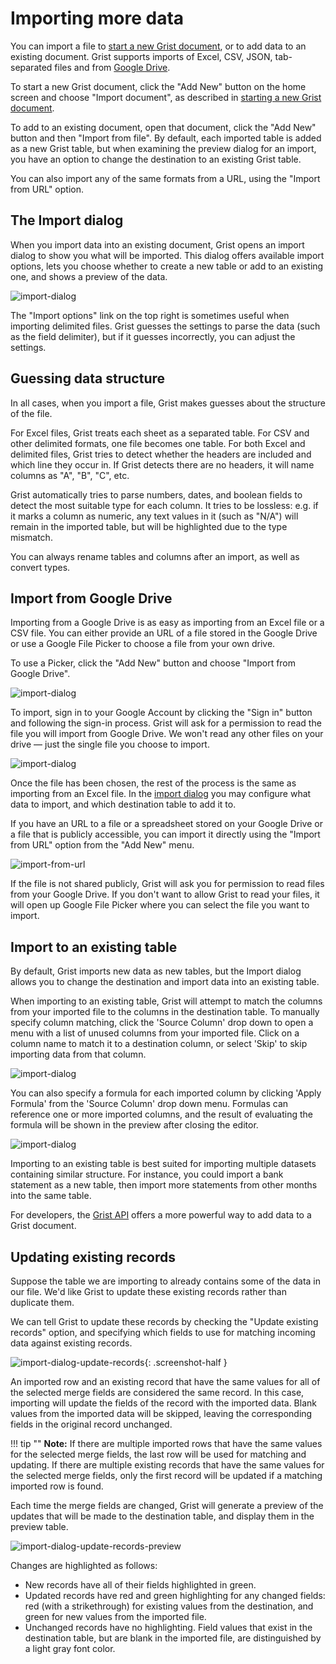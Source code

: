# Importing more data

You can import a file to [start a new Grist document](creating-doc.md), or to
add data to an existing document. Grist supports imports of Excel, CSV, JSON,
tab-separated files and from [Google Drive](imports.md#import-from-google-drive).

To start a new Grist document, click the "Add New" button on the home screen
and choose "Import document", as described in [starting a new Grist document](creating-doc.md).

To add to an existing document, open that document, click the "Add
New" button and then "Import from file".  By default, each imported
table is added as a new Grist table, but when examining the preview
dialog for an import, you have an option to change the destination to
an existing Grist table.

You can also import any of the same formats from a URL, using the "Import from URL" option.

## The Import dialog

When you import data into an existing document, Grist opens an import dialog to
show you what will be imported. This dialog offers available import options,
lets you choose whether to create a new table or add to an existing one, and
shows a preview of the data.

![import-dialog](images/import-dialog.png)

The "Import options" link on the top right is sometimes useful when importing
delimited files. Grist guesses the settings to parse the data (such as the
field delimiter), but if it guesses incorrectly, you can adjust the settings.

## Guessing data structure

In all cases, when you import a file, Grist makes guesses about the structure of the file.

For Excel files, Grist treats each sheet as a separated table. For CSV and
other delimited formats, one file becomes one table. For both Excel and
delimited files, Grist tries to detect whether the headers are included and
which line they occur in. If Grist detects there are no headers, it will name
columns as "A", "B", "C", etc.

Grist automatically tries to parse numbers, dates, and boolean fields to detect
the most suitable type for each column. It tries to be lossless: e.g. if it
marks a column as numeric, any text values in it (such as "N/A") will remain in
the imported table, but will be highlighted due to the type mismatch.

You can always rename tables and columns after an import, as well as convert types.

## Import from Google Drive

Importing from a Google Drive is as easy as importing from an Excel file or a 
CSV file. You can either provide an URL of a file stored in the Google Drive or
use a Google File Picker to choose a file from your own drive.

To use a Picker, click the "Add New" button and choose "Import from Google 
Drive".

![import-dialog](images/import-google-drive-sign-in.png)

To import, sign in to your Google Account by clicking the "Sign in" button and
following the sign-in process. Grist will ask for a permission to read the file
you will import from Google Drive. We won't read any other files on your
drive — just the single file you choose to import.

![import-dialog](images/import-google-drive-picker.png)

Once the file has been chosen, the rest of the process is the same as importing 
from an Excel file. In the [import dialog](imports.md#the-import-dialog) 
you may configure what data to import, and which destination table to add it to.

If you have an URL to a file or a spreadsheet stored on your Google Drive or a file that
is publicly accessible, you can import it directly using the "Import from URL" option from
the "Add New" menu.

![import-from-url](images/import-from-url.png)

If the file is not shared publicly, Grist will ask you for permission
to read files from your Google Drive. If you don't want to allow Grist to read your files,
it will open up Google File Picker where you can select the file you want to import.

## Import to an existing table

By default, Grist imports new data as new tables, but the Import dialog allows
you to change the destination and import data into an existing table.

When importing to an existing table, Grist will attempt to match the columns
from your imported file to the columns in the destination table. To manually
specify column matching, click the 'Source Column' drop down to open a menu with a list of 
unused columns from your imported file. Click on a column name to match it
to a destination column, or select 'Skip' to skip importing data from that column.

![import-dialog](images/import-dialog-matching.png)

You can also specify a formula for each imported column by clicking 'Apply Formula' from the 'Source Column' 
drop down menu. Formulas can reference one or more imported columns, and the result of evaluating the formula will
be shown in the preview after closing the editor.

![import-dialog](images/import-dialog-formula.png)

Importing to an existing table is best suited for importing multiple datasets
containing similar structure. For instance, you could import a bank statement as a
new table, then import more statements from other months into the same table.

For developers, the [Grist API](rest-api.md) offers a more powerful way to add data
to a Grist document.

## Updating existing records

Suppose the table we are importing to already contains some of the data in our
file. We'd like Grist to update these existing records rather than duplicate
them.

We can tell Grist to update these records by checking the "Update existing records"
option, and specifying which fields to use for matching incoming data against
existing records.

![import-dialog-update-records](images/import-dialog-update-records.png){: .screenshot-half }

An imported row and an existing record that have the same values for all of the
selected merge fields are considered the same record. In this case, importing
will update the fields of the record with the imported data. Blank values
from the imported data will be skipped, leaving the corresponding fields in
the original record unchanged.

!!! tip ""
    **Note:** If there are multiple imported rows that have the same values for the
              selected merge fields, the last row will be used for matching and updating.
              If there are multiple existing records that have the same values for
              the selected merge fields, only the first record will be updated if a
              matching imported row is found.

Each time the merge fields are changed, Grist will generate a preview of the updates that
will be made to the destination table, and display them in the preview table.

![import-dialog-update-records-preview](images/import-dialog-update-records-preview.png)

Changes are highlighted as follows:

 - New records have all of their fields highlighted in green.
 - Updated records have red and green highlighting for any changed fields: red (with a
   strikethrough) for existing values from the destination, and green for new
   values from the imported file.
 - Unchanged records have no highlighting. Field values that exist in the destination table,
   but are blank in the imported file, are distinguished by a light gray font color.
